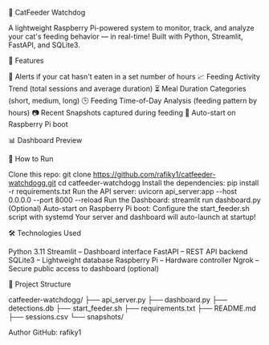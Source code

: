 🐾 CatFeeder Watchdog

A lightweight Raspberry Pi-powered system to monitor, track, and analyze your cat's feeding behavior — in real-time!
Built with Python, Streamlit, FastAPI, and SQLite3.

📸 Features

🔔 Alerts if your cat hasn't eaten in a set number of hours
📈 Feeding Activity Trend (total sessions and average duration)
⏳ Meal Duration Categories (short, medium, long)
🕒 Feeding Time-of-Day Analysis (feeding pattern by hours)
📷 Recent Snapshots captured during feeding
🐍 Auto-start on Raspberry Pi boot

📊 Dashboard Preview


🚀 How to Run

Clone this repo:
git clone https://github.com/rafiky1/catfeeder-watchdogg.git
cd catfeeder-watchdogg
Install the dependencies:
pip install -r requirements.txt
Run the API server:
uvicorn api_server:app --host 0.0.0.0 --port 8000 --reload
Run the Dashboard:
streamlit run dashboard.py
(Optional) Auto-start on Raspberry Pi boot:
Configure the start_feeder.sh script with systemd
Your server and dashboard will auto-launch at startup!

🛠 Technologies Used

Python 3.11
Streamlit – Dashboard interface
FastAPI – REST API backend
SQLite3 – Lightweight database
Raspberry Pi – Hardware controller
Ngrok – Secure public access to dashboard (optional)

📁 Project Structure

catfeeder-watchdogg/
├── api_server.py
├── dashboard.py
├── detections.db
├── start_feeder.sh
├── requirements.txt
├── README.md
├── sessions.csv
└── snapshots/

Author
GitHub: rafiky1

